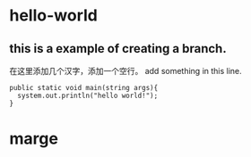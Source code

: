 # hello-world


## this is a example of creating a branch.
在这里添加几个汉字，添加一个空行。
add something in this line.

```
public static void main(string args){
  system.out.println("hello world!");
}
```
# marge
